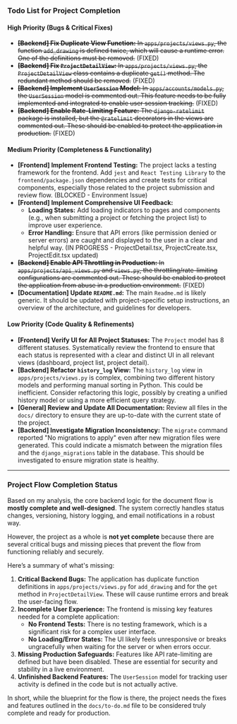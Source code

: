 ### Todo List for Project Completion

#### High Priority (Bugs & Critical Fixes)

*   ~~**[Backend] Fix Duplicate View Function:** In `apps/projects/views.py`, the function `add_drawing` is defined twice, which will cause a runtime error. One of the definitions must be removed.~~ (FIXED)
*   ~~**[Backend] Fix `ProjectDetailView`:** In `apps/projects/views.py`, the `ProjectDetailView` class contains a duplicate `get()` method. The redundant method should be removed.~~ (FIXED)
*   ~~**[Backend] Implement `UserSession` Model:** In `apps/accounts/models.py`, the `UserSession` model is commented out. This feature needs to be fully implemented and integrated to enable user session tracking.~~ (FIXED)
*   ~~**[Backend] Enable Rate-Limiting Feature:** The `django-ratelimit` package is installed, but the `@ratelimit` decorators in the views are commented out. These should be enabled to protect the application in production.~~ (FIXED)

#### Medium Priority (Completeness & Functionality)

*   **[Frontend] Implement Frontend Testing:** The project lacks a testing framework for the frontend. Add `jest` and `React Testing Library` to the `frontend/package.json` dependencies and create tests for critical components, especially those related to the project submission and review flow. (BLOCKED - Environment Issue)
*   **[Frontend] Implement Comprehensive UI Feedback:**
    *   **Loading States:** Add loading indicators to pages and components (e.g., when submitting a project or fetching the project list) to improve user experience.
    *   **Error Handling:** Ensure that API errors (like permission denied or server errors) are caught and displayed to the user in a clear and helpful way. (IN PROGRESS - ProjectDetail.tsx, ProjectCreate.tsx, ProjectEdit.tsx updated)
*   ~~**[Backend] Enable API Throttling in Production:** In `apps/projects/api_views.py` and `views.py`, the throttling/rate-limiting configurations are commented out. These should be enabled to protect the application from abuse in a production environment.~~ (FIXED)
*   **[Documentation] Update `README.md`:** The main `Readme.md` is likely generic. It should be updated with project-specific setup instructions, an overview of the architecture, and guidelines for developers.

#### Low Priority (Code Quality & Refinements)

*   **[Frontend] Verify UI for All Project Statuses:** The `Project` model has 8 different statuses. Systematically review the frontend to ensure that each status is represented with a clear and distinct UI in all relevant views (dashboard, project list, project detail).
*   **[Backend] Refactor `history_log` View:** The `history_log` view in `apps/projects/views.py` is complex, combining two different history models and performing manual sorting in Python. This could be inefficient. Consider refactoring this logic, possibly by creating a unified history model or using a more efficient query strategy.
*   **[General] Review and Update All Documentation:** Review all files in the `docs/` directory to ensure they are up-to-date with the current state of the project.
*   **[Backend] Investigate Migration Inconsistency:** The `migrate` command reported "No migrations to apply" even after new migration files were generated. This could indicate a mismatch between the migration files and the `django_migrations` table in the database. This should be investigated to ensure migration state is healthy.

---

### Project Flow Completion Status

Based on my analysis, the core backend logic for the document flow is **mostly complete and well-designed**. The system correctly handles status changes, versioning, history logging, and email notifications in a robust way.

However, the project as a whole is **not yet complete** because there are several critical bugs and missing pieces that prevent the flow from functioning reliably and securely.

Here’s a summary of what's missing:

1.  **Critical Backend Bugs:** The application has duplicate function definitions in `apps/projects/views.py` for `add_drawing` and for the `get` method in `ProjectDetailView`. These will cause runtime errors and break the user-facing flow.
2.  **Incomplete User Experience:** The frontend is missing key features needed for a complete application:
    *   **No Frontend Tests:** There is no testing framework, which is a significant risk for a complex user interface.
    *   **No Loading/Error States:** The UI likely feels unresponsive or breaks ungracefully when waiting for the server or when errors occur.
3.  **Missing Production Safeguards:** Features like API rate-limiting are defined but have been disabled. These are essential for security and stability in a live environment.
4.  **Unfinished Backend Features:** The `UserSession` model for tracking user activity is defined in the code but is not actually active.

In short, while the blueprint for the flow is there, the project needs the fixes and features outlined in the `docs/to-do.md` file to be considered truly complete and ready for production.
